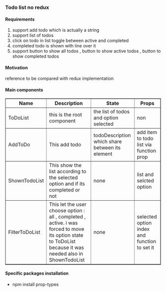 
<h3>Todo list no redux</h3>

<h4>Requirements</h4>
<ol>
  <li>support add todo which is actually a string</li>
  <li>support list of todos</li>
  <li>click on todo in list toggle between active and completed</li>
  <li>completed todo is shown with line over it</li>
  <li>support button to show all todos , button to show active todos , button to show completed todos</li>
</ol>


<h4>Motivation</h4>
reference to be compared with redux implementation

<h4>Main components</h4>
<table border=1>
  <tr>
    <th>Name</th>
    <th>Description</th> 
    <th>State</th>
    <th>Props</th>
  </tr>
  <tr>
    <td>ToDoList</td>
    <td>this is the root component</td> 
    <td>the list of todos and option selected</td>
    <td>non</td>
  </tr>
  <tr>
    <td>AddToDo</td>
    <td>This add todo</td> 
    <td>todoDescription which share between its element</td>
    <td>add item to todo list via function prop</td>
  </tr>
  <tr>
    <td>ShownTodoList</td>
    <td>This show the list according to the selected option and if its completed or not</td> 
    <td>none</td>
    <td>list and selcted option</td>
  </tr>
  <tr>
    <td>FilterToDoList</td>
    <td>This let the user choose option : all , completed , active. i was forced to move its option state to ToDoList because it was needed also in ShownTodoList</td> 
    <td>none</td>
    <td>selected option index and function to set it</td>
  </tr>
</table>

<h4>Specific packages installation</h4>
<ul>
<li>npm install prop-types</li>
</ul>




